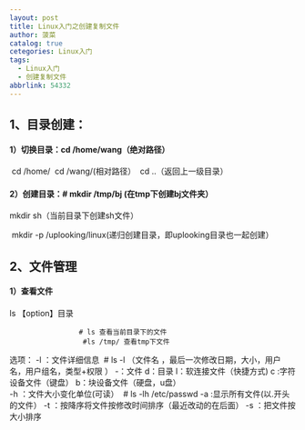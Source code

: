 ```yaml
---
layout: post
title: Linux入门之创建复制文件
author: 菠菜
catalog: true
cetegories: Linux入门
tags:
  - Linux入门
  - 创建复制文件
abbrlink: 54332
---
```


## ﻿1、目录创建：

<!--more-->

#### 1）切换目录：cd  /home/wang（绝对路径）
​                      cd  /home/
​                      cd  /wang/(相对路径）
​                     cd  ..（返回上一级目录）

#### 2）创建目录：# mkdir  /tmp/bj   (在tmp下创建bj文件夹）

mkdir  sh（当前目录下创建sh文件）

​			mkdir -p /uplooking/linux(递归创建目录，即uplooking目录也一起创建）
## 2、文件管理
#### 1）查看文件

ls 【option】目录

                     # ls 查看当前目录下的文件
                      #ls /tmp/ 查看tmp下文件
选项：
-l  ：文件详细信息
​                  # ls -l （文件名 ，最后一次修改日期，大小，用户名，用户组名，类型+权限   ）
 -：文件  d：目录  l：软连接文件（快捷方式)  c
:字符设备文件（键盘）  b：块设备文件（硬盘，u盘）   
-h ：文件大小变化单位(可读）
​       # ls   -lh /etc/passwd
   -a :显示所有文件(以.开头的文件）
-t ：按降序将文件按修改时间排序（最近改动的在后面）
-s  ：把文件按大小排序

